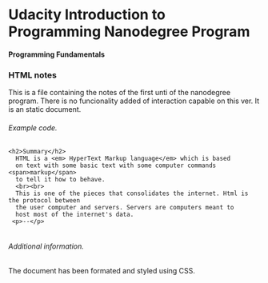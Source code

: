 # Udacity Introduction to Programming Nanodegree Program
#### Programming Fundamentals
### HTML notes
This is a file containing the notes of the first unti of the nanodegree program.
There is no funcionality added of interaction capable on this ver. It is an static document.

###### Example code.
```
<h2>Summary</h2>
  HTML is a <em> HyperText Markup language</em> which is based
  on text with some basic text with some computer commands <span>markup</span>
  to tell it how to behave.
  <br><br>
  This is one of the pieces that consolidates the internet. Html is the protocol between
  the user computer and servers. Servers are computers meant to
  host most of the internet's data.
 <p>--</p>
  
```
###### Additional information.
The document has been formated and styled using CSS.
